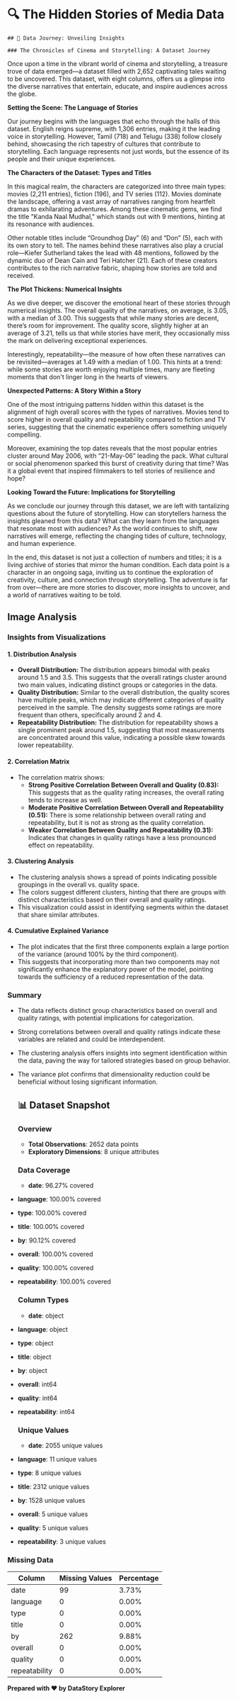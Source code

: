 # 🔍 The Hidden Stories of Media Data

    ## 📖 Data Journey: Unveiling Insights

    ### The Chronicles of Cinema and Storytelling: A Dataset Journey

Once upon a time in the vibrant world of cinema and storytelling, a treasure trove of data emerged—a dataset filled with 2,652 captivating tales waiting to be uncovered. This dataset, with eight columns, offers us a glimpse into the diverse narratives that entertain, educate, and inspire audiences across the globe.

**Setting the Scene: The Language of Stories**

Our journey begins with the languages that echo through the halls of this dataset. English reigns supreme, with 1,306 entries, making it the leading voice in storytelling. However, Tamil (718) and Telugu (338) follow closely behind, showcasing the rich tapestry of cultures that contribute to storytelling. Each language represents not just words, but the essence of its people and their unique experiences.

**The Characters of the Dataset: Types and Titles**

In this magical realm, the characters are categorized into three main types: movies (2,211 entries), fiction (196), and TV series (112). Movies dominate the landscape, offering a vast array of narratives ranging from heartfelt dramas to exhilarating adventures. Among these cinematic gems, we find the title "Kanda Naal Mudhal," which stands out with 9 mentions, hinting at its resonance with audiences. 

Other notable titles include “Groundhog Day” (6) and “Don” (5), each with its own story to tell. The names behind these narratives also play a crucial role—Kiefer Sutherland takes the lead with 48 mentions, followed by the dynamic duo of Dean Cain and Teri Hatcher (21). Each of these creators contributes to the rich narrative fabric, shaping how stories are told and received.

**The Plot Thickens: Numerical Insights**

As we dive deeper, we discover the emotional heart of these stories through numerical insights. The overall quality of the narratives, on average, is 3.05, with a median of 3.00. This suggests that while many stories are decent, there’s room for improvement. The quality score, slightly higher at an average of 3.21, tells us that while stories have merit, they occasionally miss the mark on delivering exceptional experiences.

Interestingly, repeatability—the measure of how often these narratives can be revisited—averages at 1.49 with a median of 1.00. This hints at a trend: while some stories are worth enjoying multiple times, many are fleeting moments that don't linger long in the hearts of viewers.

**Unexpected Patterns: A Story Within a Story**

One of the most intriguing patterns hidden within this dataset is the alignment of high overall scores with the types of narratives. Movies tend to score higher in overall quality and repeatability compared to fiction and TV series, suggesting that the cinematic experience offers something uniquely compelling. 

Moreover, examining the top dates reveals that the most popular entries cluster around May 2006, with “21-May-06” leading the pack. What cultural or social phenomenon sparked this burst of creativity during that time? Was it a global event that inspired filmmakers to tell stories of resilience and hope?

**Looking Toward the Future: Implications for Storytelling**

As we conclude our journey through this dataset, we are left with tantalizing questions about the future of storytelling. How can storytellers harness the insights gleaned from this data? What can they learn from the languages that resonate most with audiences? As the world continues to shift, new narratives will emerge, reflecting the changing tides of culture, technology, and human experience.

In the end, this dataset is not just a collection of numbers and titles; it is a living archive of stories that mirror the human condition. Each data point is a character in an ongoing saga, inviting us to continue the exploration of creativity, culture, and connection through storytelling. The adventure is far from over—there are more stories to discover, more insights to uncover, and a world of narratives waiting to be told.

## Image Analysis
### Insights from Visualizations

#### 1. Distribution Analysis
- **Overall Distribution:** The distribution appears bimodal with peaks around 1.5 and 3.5. This suggests that the overall ratings cluster around two main values, indicating distinct groups or categories in the data.
- **Quality Distribution:** Similar to the overall distribution, the quality scores have multiple peaks, which may indicate different categories of quality perceived in the sample. The density suggests some ratings are more frequent than others, specifically around 2 and 4.
- **Repeatability Distribution:** The distribution for repeatability shows a single prominent peak around 1.5, suggesting that most measurements are concentrated around this value, indicating a possible skew towards lower repeatability.

#### 2. Correlation Matrix
- The correlation matrix shows:
  - **Strong Positive Correlation Between Overall and Quality (0.83):** This suggests that as the quality rating increases, the overall rating tends to increase as well.
  - **Moderate Positive Correlation Between Overall and Repeatability (0.51):** There is some relationship between overall rating and repeatability, but it is not as strong as the quality correlation.
  - **Weaker Correlation Between Quality and Repeatability (0.31):** Indicates that changes in quality ratings have a less pronounced effect on repeatability.

#### 3. Clustering Analysis
- The clustering analysis shows a spread of points indicating possible groupings in the overall vs. quality space.
- The colors suggest different clusters, hinting that there are groups with distinct characteristics based on their overall and quality ratings.
- This visualization could assist in identifying segments within the dataset that share similar attributes.

#### 4. Cumulative Explained Variance
- The plot indicates that the first three components explain a large portion of the variance (around 100% by the third component).
- This suggests that incorporating more than two components may not significantly enhance the explanatory power of the model, pointing towards the sufficiency of a reduced representation of the data.

### Summary
- The data reflects distinct group characteristics based on overall and quality ratings, with potential implications for categorization.
- Strong correlations between overall and quality ratings indicate these variables are related and could be interdependent.
- The clustering analysis offers insights into segment identification within the data, paving the way for tailored strategies based on group behavior.
- The variance plot confirms that dimensionality reduction could be beneficial without losing significant information.

    ## 📊 Dataset Snapshot

    ### Overview
    - **Total Observations**: 2652 data points
    - **Exploratory Dimensions**: 8 unique attributes

    ### Data Coverage
    - **date**: 96.27% covered
- **language**: 100.00% covered
- **type**: 100.00% covered
- **title**: 100.00% covered
- **by**: 90.12% covered
- **overall**: 100.00% covered
- **quality**: 100.00% covered
- **repeatability**: 100.00% covered

    ### Column Types
    - **date**: object
- **language**: object
- **type**: object
- **title**: object
- **by**: object
- **overall**: int64
- **quality**: int64
- **repeatability**: int64

    ### Unique Values
    - **date**: 2055 unique values
- **language**: 11 unique values
- **type**: 8 unique values
- **title**: 2312 unique values
- **by**: 1528 unique values
- **overall**: 5 unique values
- **quality**: 5 unique values
- **repeatability**: 3 unique values

### Missing Data

| Column         | Missing Values | Percentage |
|---------------|----------------|------------|
| date          | 99             | 3.73%      |
| language      | 0              | 0.00%      |
| type          | 0              | 0.00%      |
| title         | 0              | 0.00%      |
| by            | 262            | 9.88%      |
| overall       | 0              | 0.00%      |
| quality       | 0              | 0.00%      |
| repeatability | 0              | 0.00%      |

**Prepared with ❤️ by DataStory Explorer**
